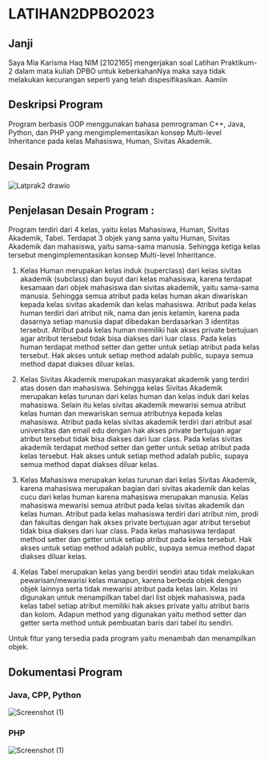 # LATIHAN2DPBO2023 
## Janji
Saya Mia Karisma Haq NIM [2102165] mengerjakan soal Latihan Praktikum-2 dalam mata kuliah DPBO untuk keberkahanNya maka saya tidak melakukan kecurangan seperti yang telah dispesifikasikan. Aamiin 

## Deskripsi Program
Program berbasis OOP menggunakan bahasa pemrograman C++, Java, Python, dan PHP yang mengimplementasikan konsep Multi-level Inheritance  pada kelas Mahasiswa, Human, Sivitas Akademik.

## Desain Program
![Latprak2 drawio](https://user-images.githubusercontent.com/100817609/220223322-744fcc0c-1e3c-4d21-9bd9-ee4d8cb25be2.png)

## Penjelasan Desain Program :
Program terdiri dari 4 kelas, yaitu kelas Mahasiswa, Human, Sivitas Akademik, Tabel. Terdapat 3 objek yang sama yaitu Human, Sivitas Akademik dan mahasiswa, yaitu sama-sama manusia. Sehingga ketiga kelas tersebut mengimplementasikan konsep Multi-level Inheritance.

1. Kelas Human merupakan kelas induk (superclass) dari kelas sivitas akademik (subclass) dan buyut dari kelas mahasiswa, karena terdapat kesamaan dari objek mahasiswa dan sivitas akademik, yaitu sama-sama manusia. Sehingga semua atribut pada kelas human akan diwariskan kepada kelas sivitas akademik dan kelas mahasiswa. Atribut pada kelas human terdiri dari atribut nik, nama dan jenis kelamin, karena pada dasarnya setiap manusia dapat dibedakan berdasarkan 3 identitas tersebut. Atribut pada kelas human memiliki hak akses private bertujuan agar atribut tersebut tidak bisa diakses dari luar class. Pada kelas human terdapat method setter dan getter untuk setiap atribut pada kelas tersebut. Hak akses untuk setiap method adalah public, supaya semua method dapat diakses diluar kelas.

2. Kelas Sivitas Akademik merupakan masyarakat akademik yang terdiri atas dosen dan mahasiswa. Sehingga kelas Sivitas Akademik merupakan kelas turunan dari kelas human dan kelas induk dari kelas mahasiswa. Selain itu kelas sivitas akademik mewarisi semua atribut kelas human dan mewariskan semua atributnya kepada kelas mahasiswa. Atribut pada kelas sivitas akademik terdiri dari atribut asal universitas dan email edu dengan hak akses private bertujuan agar atribut tersebut tidak bisa diakses dari luar class. Pada kelas sivitas akademik terdapat method setter dan getter untuk setiap atribut pada kelas tersebut. Hak akses untuk setiap method adalah public, supaya semua method dapat diakses diluar kelas.

3. Kelas Mahasiswa merupakan kelas turunan dari kelas Sivitas Akademik, karena mahasiswa merupakan bagian dari sivitas akademik dan kelas cucu dari kelas human karena mahasiswa merupakan manusia. Kelas mahasiswa mewarisi semua atribut pada kelas sivitas akademik dan kelas human. Atribut pada kelas mahasiswa terdiri dari atribut nim, prodi dan fakultas dengan hak akses private bertujuan agar atribut tersebut tidak bisa diakses dari luar class. Pada kelas mahasiswa terdapat method setter dan getter untuk setiap atribut pada kelas tersebut. Hak akses untuk setiap method adalah public, supaya semua method dapat diakses diluar kelas.

4. Kelas Tabel merupakan kelas yang berdiri sendiri atau tidak melakukan pewarisan/mewarisi kelas manapun, karena berbeda objek dengan objek lainnya serta tidak mewarisi atribut pada kelas lain. Kelas ini digunakan untuk menampilkan tabel dari list objek mahasiswa, pada kelas tabel setiap atribut memiliki hak akses private yaitu atribut baris dan kolom. Adapun method yang digunakan yaitu method setter dan getter serta method untuk pembuatan baris dari tabel itu sendiri.

Untuk fitur yang tersedia pada program yaitu menambah dan menampilkan objek.

## Dokumentasi Program
### Java, CPP, Python
![Screenshot (1)](https://user-images.githubusercontent.com/100817609/220226685-bc9bde84-6f9d-499b-985e-b249898d98fe.png)

### PHP
![Screenshot (1)](https://user-images.githubusercontent.com/100817609/220226751-35ca58ab-288b-47c8-92bc-2149e8e1e36c.png)
